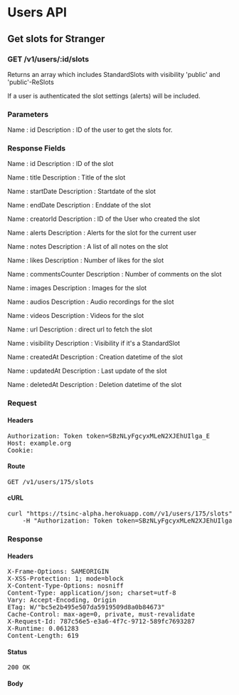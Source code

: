 # Users API

## Get slots for Stranger

### GET /v1/users/:id/slots

Returns an array which includes StandardSlots with visibility &#39;public&#39; and &#39;public&#39;-ReSlots

If a user is authenticated the slot settings (alerts) will be included.

### Parameters

Name : id
Description : ID of the user to get the slots for.


### Response Fields

Name : id
Description : ID of the slot

Name : title
Description : Title of the slot

Name : startDate
Description : Startdate of the slot

Name : endDate
Description : Enddate of the slot

Name : creatorId
Description : ID of the User who created the slot

Name : alerts
Description : Alerts for the slot for the current user

Name : notes
Description : A list of all notes on the slot

Name : likes
Description : Number of likes for the slot

Name : commentsCounter
Description : Number of comments on the slot

Name : images
Description : Images for the slot

Name : audios
Description : Audio recordings for the slot

Name : videos
Description : Videos for the slot

Name : url
Description : direct url to fetch the slot

Name : visibility
Description : Visibility if it&#39;s a StandardSlot

Name : createdAt
Description : Creation datetime of the slot

Name : updatedAt
Description : Last update of the slot

Name : deletedAt
Description : Deletion datetime of the slot

### Request

#### Headers

<pre>Authorization: Token token=SBzNLyFgcyxMLeN2XJEhUIlga_E
Host: example.org
Cookie: </pre>

#### Route

<pre>GET /v1/users/175/slots</pre>

#### cURL

<pre class="request">curl &quot;https://tsinc-alpha.herokuapp.com//v1/users/175/slots&quot; -X GET \
	-H &quot;Authorization: Token token=SBzNLyFgcyxMLeN2XJEhUIlga_E&quot;</pre>

### Response

#### Headers

<pre>X-Frame-Options: SAMEORIGIN
X-XSS-Protection: 1; mode=block
X-Content-Type-Options: nosniff
Content-Type: application/json; charset=utf-8
Vary: Accept-Encoding, Origin
ETag: W/&quot;bc5e2b495e507da5919509d8a0b84673&quot;
Cache-Control: max-age=0, private, must-revalidate
X-Request-Id: 787c56e5-e3a6-4f7c-9712-589fc7693287
X-Runtime: 0.061283
Content-Length: 619</pre>

#### Status

<pre>200 OK</pre>

#### Body

```javascript

```
